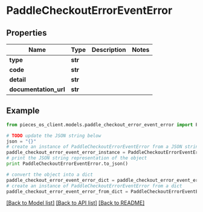 # PaddleCheckoutErrorEventError


## Properties
Name | Type | Description | Notes
------------ | ------------- | ------------- | -------------
**type** | **str** |  | 
**code** | **str** |  | 
**detail** | **str** |  | 
**documentation_url** | **str** |  | 

## Example

```python
from pieces_os_client.models.paddle_checkout_error_event_error import PaddleCheckoutErrorEventError

# TODO update the JSON string below
json = "{}"
# create an instance of PaddleCheckoutErrorEventError from a JSON string
paddle_checkout_error_event_error_instance = PaddleCheckoutErrorEventError.from_json(json)
# print the JSON string representation of the object
print PaddleCheckoutErrorEventError.to_json()

# convert the object into a dict
paddle_checkout_error_event_error_dict = paddle_checkout_error_event_error_instance.to_dict()
# create an instance of PaddleCheckoutErrorEventError from a dict
paddle_checkout_error_event_error_from_dict = PaddleCheckoutErrorEventError.from_dict(paddle_checkout_error_event_error_dict)
```
[[Back to Model list]](../README.md#documentation-for-models) [[Back to API list]](../README.md#documentation-for-api-endpoints) [[Back to README]](../README.md)


